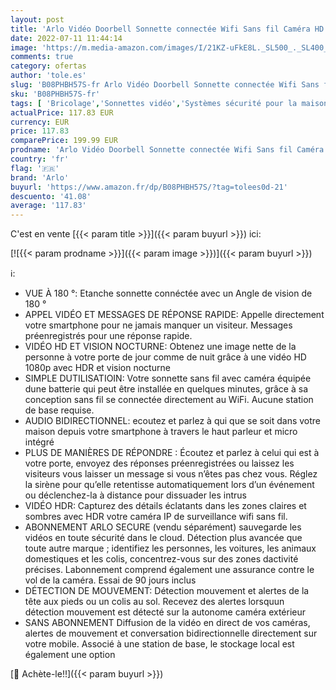 ```yaml
---
layout: post
title: 'Arlo Vidéo Doorbell Sonnette connectée Wifi Sans fil Caméra HD Audio bidirectionnel  détection mouvement  sirène  vision nocturne  Essai gratuit de 90 jours inclus pour le Arlo Secure  Noire AVD2001B'
date: 2022-07-11 11:44:14
image: 'https://m.media-amazon.com/images/I/21KZ-uFkE8L._SL500_._SL400_.jpg'
comments: true
category: ofertas
author: 'tole.es'
slug: 'B08PHBH57S-fr Arlo Vidéo Doorbell Sonnette connectée Wifi Sans fil...'
sku: 'B08PHBH57S-fr'
tags: [ 'Bricolage','Sonnettes vidéo','Systèmes sécurité pour la maison','Sécurité','arlo','🇫🇷', ]
actualPrice: 117.83 EUR
currency: EUR
price: 117.83
comparePrice: 199.99 EUR
prodname: 'Arlo Vidéo Doorbell Sonnette connectée Wifi Sans fil Caméra HD Audio bidirectionnel  détection mouvement  sirène  vision nocturne  Essai gratuit de 90 jours inclus pour le Arlo Secure  Noire AVD2001B'
country: 'fr'
flag: '🇫🇷'
brand: 'Arlo'
buyurl: 'https://www.amazon.fr/dp/B08PHBH57S/?tag=tolees0d-21'
descuento: '41.08'
average: '117.83'
---
```


C'est en vente [{{< param title >}}]({{< param buyurl >}}) ici:

[![{{< param prodname >}}]({{< param image >}})]({{< param buyurl >}})

ℹ️:

- VUE À 180 °: Etanche sonnette connéctée avec un Angle de vision de 180 °
- APPEL VIDÉO ET MESSAGES DE RÉPONSE RAPIDE: Appelle directement votre smartphone pour ne jamais manquer un visiteur. Messages préenregistrés pour une réponse rapide.
- VIDÉO HD ET VISION NOCTURNE: Obtenez une image nette de la personne à votre porte de jour comme de nuit grâce à une vidéo HD 1080p avec HDR et vision nocturne
- SIMPLE DUTILISATIOIN: Votre sonnette sans fil avec caméra équipée dune batterie qui peut être installée en quelques minutes, grâce à sa conception sans fil se connectée directement au WiFi. Aucune station de base requise.
- AUDIO BIDIRECTIONNEL: ecoutez et parlez à qui que se soit dans votre maison depuis votre smartphone à travers le haut parleur et micro intégré
- PLUS DE MANIÈRES DE RÉPONDRE : Écoutez et parlez à celui qui est à votre porte, envoyez des réponses préenregistrées ou laissez les visiteurs vous laisser un message si vous n’êtes pas chez vous. Réglez la sirène pour qu’elle retentisse automatiquement lors d’un événement ou déclenchez-la à distance pour dissuader les intrus
- VIDÉO HDR: Capturez des détails éclatants dans les zones claires et sombres avec HDR votre caméra IP de surveillance wifi sans fil.
- ABONNEMENT ARLO SECURE (vendu séparément) sauvegarde les vidéos en toute sécurité dans le cloud. Détection plus avancée que toute autre marque ; identifiez les personnes, les voitures, les animaux domestiques et les colis, concentrez-vous sur des zones dactivité précises. Labonnement comprend également une assurance contre le vol de la caméra. Essai de 90 jours inclus
- DÉTECTION DE MOUVEMENT: Détection mouvement et alertes de la tête aux pieds ou un colis au sol. Recevez des alertes lorsquun détection mouvement est détecté sur la autonome caméra extérieur
- SANS ABONNEMENT Diffusion de la vidéo en direct de vos caméras, alertes de mouvement et conversation bidirectionnelle directement sur votre mobile. Associé à une station de base, le stockage local est également une option

[🛒 Achète-le!!]({{< param buyurl >}})
